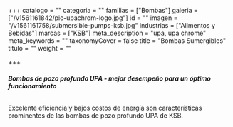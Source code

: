 +++
catalogo = ""
categoria = ""
familias = ["Bombas"]
galeria = ["/v1561161842/pic-upachrom-logo.jpg"]
id = ""
imagen = "/v1561161758/submersible-pumps-ksb.jpg"
industrias = ["Alimentos y Bebidas"]
marcas = ["KSB"]
meta_description = "upa, upa chrome"
meta_keywords = ""
taxonomyCover = false
title = "Bombas Sumergibles"
titulo = ""
weight = ""

+++
###### **Bombas de pozo profundo UPA - mejor desempeño para un óptimo funcionamiento**

Excelente eficiencia y bajos costos de energía son características prominentes de las bombas de pozo profundo UPA de KSB.